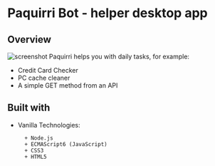 # **Paquirri Bot - helper desktop app**

## **Overview**
![screenshot](./resources/screenshot.png)
Paquirri helps you with daily tasks, for example:
* Credit Card Checker
* PC cache cleaner
* A simple GET method from an API

## **Built with**
* Vanilla Technologies:

	    + Node.js
	    + ECMAScript6 (JavaScript)
	    + CSS3
	    + HTML5